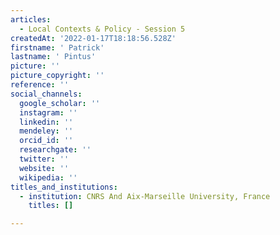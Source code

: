 ```yaml
---
articles:
  - Local Contexts & Policy - Session 5
createdAt: '2022-01-17T18:18:56.528Z'
firstname: ' Patrick'
lastname: ' Pintus'
picture: ''
picture_copyright: ''
reference: ''
social_channels:
  google_scholar: ''
  instagram: ''
  linkedin: ''
  mendeley: ''
  orcid_id: ''
  researchgate: ''
  twitter: ''
  website: ''
  wikipedia: ''
titles_and_institutions:
  - institution: CNRS And Aix-Marseille University, France
    titles: []

---
```

